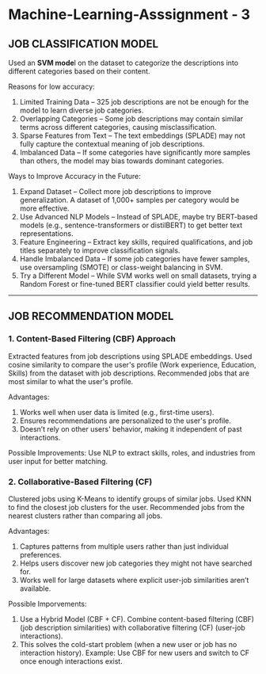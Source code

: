 # Machine-Learning-Asssignment - 3

## JOB CLASSIFICATION MODEL
Used an **SVM mode**l on the dataset to categorize the descriptions into different categories based on their content.

Reasons for low accuracy:
1. Limited Training Data – 325 job descriptions are not be enough for the model to learn diverse job categories.
2. Overlapping Categories – Some job descriptions may contain similar terms across different categories, causing misclassification.
3. Sparse Features from Text – The text embeddings (SPLADE) may not fully capture the contextual meaning of job descriptions.
4. Imbalanced Data – If some categories have significantly more samples than others, the model may bias towards dominant categories.

Ways to Improve Accuracy in the Future:
1. Expand Dataset – Collect more job descriptions to improve generalization. A dataset of 1,000+ samples per category would be more effective.
2. Use Advanced NLP Models – Instead of SPLADE, maybe try BERT-based models (e.g., sentence-transformers or distilBERT) to get better text representations.
3. Feature Engineering – Extract key skills, required qualifications, and job titles separately to improve classification signals.
4. Handle Imbalanced Data – If some job categories have fewer samples, use oversampling (SMOTE) or class-weight balancing in SVM.
5. Try a Different Model – While SVM works well on small datasets, trying a Random Forest or fine-tuned BERT classifier could yield better results.

---

## JOB RECOMMENDATION MODEL
### 1️. Content-Based Filtering (CBF) Approach
Extracted features from job descriptions using SPLADE embeddings.
Used cosine similarity to compare the user's profile (Work experience, Education, Skills) from the dataset with job descriptions.
Recommended jobs that are most similar to what the user's profile.

Advantages:
1. Works well when user data is limited (e.g., first-time users).
2. Ensures recommendations are personalized to the user's profile.
3. Doesn’t rely on other users' behavior, making it independent of past interactions.

Possible Improvements: Use NLP to extract skills, roles, and industries from user input for better matching.

### 2. Collaborative-Based Filtering (CF)
Clustered jobs using K-Means to identify groups of similar jobs.
Used KNN to find the closest job clusters for the user.
Recommended jobs from the nearest clusters rather than comparing all jobs.

Advantages:
1. Captures patterns from multiple users rather than just individual preferences.
2. Helps users discover new job categories they might not have searched for.
3. Works well for large datasets where explicit user-job similarities aren’t available.

Possible Imporvements: 
1. Use a Hybrid Model (CBF + CF). Combine content-based filtering (CBF) (job description similarities) with collaborative filtering (CF) (user-job interactions).
2. This solves the cold-start problem (when a new user or job has no interaction history).
Example: Use CBF for new users and switch to CF once enough interactions exist.
